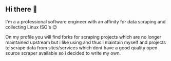 ## Hi there 👋

I'm a a professional software engineer with an affinity for data scraping and collecting Linux ISO's 😉

On my profile you will find forks for scraping projects which are no longer maintained upstream but i like using and thus i maintain myself and projects to scrape data from sites/services which dont have a good quality open source scraper available so i decided to write my own.
<!--
**LunarPenguin/LunarPenguin** is a ✨ _special_ ✨ repository because its `README.md` (this file) appears on your GitHub profile.

Here are some ideas to get you started:

- 🔭 I’m currently working on ...
- 🌱 I’m currently learning ...
- 👯 I’m looking to collaborate on ...
- 🤔 I’m looking for help with ...
- 💬 Ask me about ...
- 📫 How to reach me: ...
- 😄 Pronouns: ...
- ⚡ Fun fact: ...
-->
